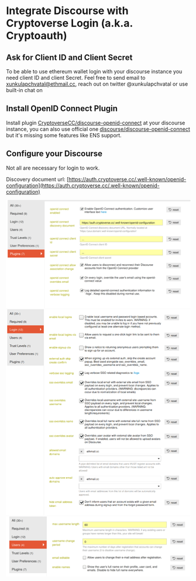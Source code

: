 # Integrate Discourse with Cryptoverse Login (a.k.a. Cryptoauth)

## Ask for Client ID and Client Secret

To be able to use ethereum wallet login with your discourse instance you need client ID and client Secret.
Feel free to send email to xunkulapchvatal@ethmail.cc, reach out on twitter @xunkulapchvatal or use built-in chat on

## Install OpenID Connect Plugin

Install plugin [CryptoverseCC/discourse-openid-connect](https://github.com/CryptoverseCC/discourse-openid-connect) at your discourse instance, you can also use official one [discourse/discourse-openid-connect](https://github.com/discourse/discourse-openid-connect) but it's missing some features like ENS support.

## Configure your Discourse
Not all are necessary for login to work.

Discovery document url: [https://auth.cryptoverse.cc/.well-known/openid-configuration](https://auth.cryptoverse.cc/.well-known/openid-configuration)

![---](discourse-openid.png "Discourse - OpenID plugin settings")
![---](discourse-login.png "Discourse - Login settings")
![---](discourse-users.png "Discourse - Users settings")

<script type="text/javascript">window.$crisp=[];window.CRISP_WEBSITE_ID="82c167b2-b01f-43a2-80f1-4e18badcbc52";(function(){d=document;s=d.createElement("script");s.src="https://client.crisp.chat/l.js";s.async=1;d.getElementsByTagName("head")[0].appendChild(s);})();</script>
